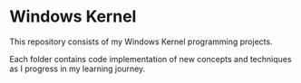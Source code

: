 # Windows Kernel

This repository consists of my Windows Kernel programming projects.

Each folder contains code implementation of new concepts and techniques as I progress in my learning journey.


